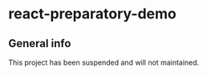 # react-preparatory-demo

## General info

This project has been suspended and will not maintained.
